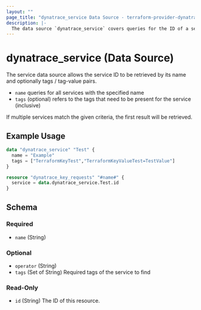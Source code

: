 ```yaml
---
layout: ""
page_title: "dynatrace_service Data Source - terraform-provider-dynatrace"
description: |-
  The data source `dynatrace_service` covers queries for the ID of a service based on name and tags / tag-value pairs
---
```


# dynatrace_service (Data Source)

The service data source allows the service ID to be retrieved by its name and optionally tags / tag-value pairs.

- `name` queries for all services with the specified name
- `tags` (optional) refers to the tags that need to be present for the service (inclusive)

If multiple services match the given criteria, the first result will be retrieved.

## Example Usage

```terraform
data "dynatrace_service" "Test" {
  name = "Example"
  tags = ["TerraformKeyTest","TerraformKeyValueTest=TestValue"]
}

resource "dynatrace_key_requests" "#name#" {
  service = data.dynatrace_service.Test.id
}
```

<!-- schema generated by tfplugindocs -->
## Schema

### Required

- `name` (String)

### Optional

- `operator` (String)
- `tags` (Set of String) Required tags of the service to find

### Read-Only

- `id` (String) The ID of this resource.
